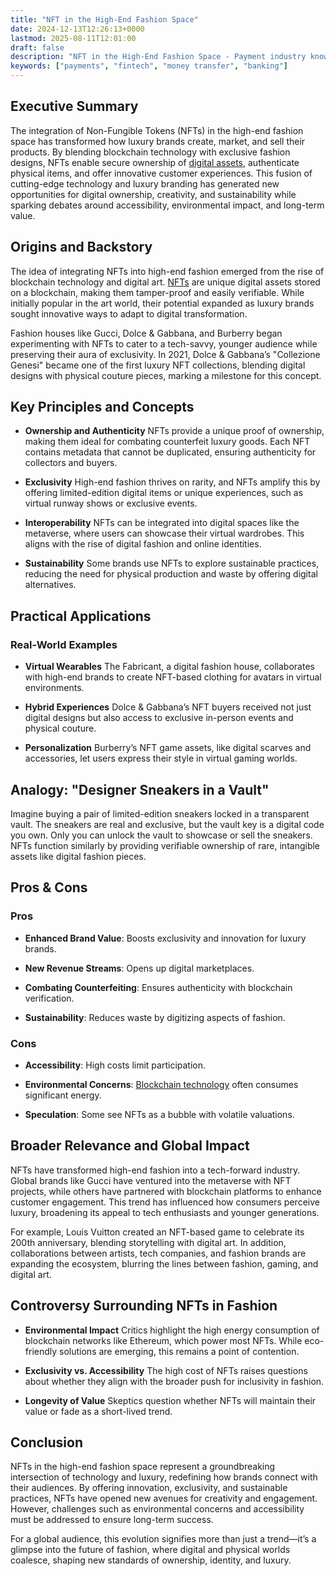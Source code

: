```yaml
---
title: "NFT in the High-End Fashion Space"
date: 2024-12-13T12:26:13+0000
lastmod: 2025-08-11T12:01:00
draft: false
description: "NFT in the High-End Fashion Space - Payment industry knowledge and insights"
keywords: ["payments", "fintech", "money transfer", "banking"]
---
```


## Executive Summary

The integration of Non-Fungible Tokens (NFTs) in the high-end fashion space has transformed how luxury brands create, market, and sell their products. By blending blockchain technology with exclusive fashion designs, NFTs enable secure ownership of [digital assets](https://faisalkhanllc.xyz/resources/payments-wiki/d/digital-assets/), authenticate physical items, and offer innovative customer experiences. This fusion of cutting-edge technology and luxury branding has generated new opportunities for digital ownership, creativity, and sustainability while sparking debates around accessibility, environmental impact, and long-term value.

## Origins and Backstory

The idea of integrating NFTs into high-end fashion emerged from the rise of blockchain technology and digital art. [NFTs](https://faisalkhanllc.xyz/resources/payments-wiki/n/nft-non-fungible-tokens/) are unique digital assets stored on a blockchain, making them tamper-proof and easily verifiable. While initially popular in the art world, their potential expanded as luxury brands sought innovative ways to adapt to digital transformation.

Fashion houses like Gucci, Dolce & Gabbana, and Burberry began experimenting with NFTs to cater to a tech-savvy, younger audience while preserving their aura of exclusivity. In 2021, Dolce & Gabbana’s "Collezione Genesi" became one of the first luxury NFT collections, blending digital designs with physical couture pieces, marking a milestone for this concept.

## Key Principles and Concepts

- **Ownership and Authenticity** NFTs provide a unique proof of ownership, making them ideal for combating counterfeit luxury goods. Each NFT contains metadata that cannot be duplicated, ensuring authenticity for collectors and buyers.

- **Exclusivity** High-end fashion thrives on rarity, and NFTs amplify this by offering limited-edition digital items or unique experiences, such as virtual runway shows or exclusive events.

- **Interoperability** NFTs can be integrated into digital spaces like the metaverse, where users can showcase their virtual wardrobes. This aligns with the rise of digital fashion and online identities.

- **Sustainability** Some brands use NFTs to explore sustainable practices, reducing the need for physical production and waste by offering digital alternatives.

## Practical Applications

### Real-World Examples

- **Virtual Wearables** The Fabricant, a digital fashion house, collaborates with high-end brands to create NFT-based clothing for avatars in virtual environments.

- **Hybrid Experiences** Dolce & Gabbana’s NFT buyers received not just digital designs but also access to exclusive in-person events and physical couture.

- **Personalization** Burberry’s NFT game assets, like digital scarves and accessories, let users express their style in virtual gaming worlds.

## Analogy: "Designer Sneakers in a Vault"

Imagine buying a pair of limited-edition sneakers locked in a transparent vault. The sneakers are real and exclusive, but the vault key is a digital code you own. Only you can unlock the vault to showcase or sell the sneakers. NFTs function similarly by providing verifiable ownership of rare, intangible assets like digital fashion pieces.

## Pros & Cons

### Pros

- **Enhanced Brand Value**: Boosts exclusivity and innovation for luxury brands.

- **New Revenue Streams**: Opens up digital marketplaces.

- **Combating Counterfeiting**: Ensures authenticity with blockchain verification.

- **Sustainability**: Reduces waste by digitizing aspects of fashion.

### Cons

- **Accessibility**: High costs limit participation.

- **Environmental Concerns**: [Blockchain technology](https://faisalkhanllc.xyz/resources/payments-wiki/b/blockchain/blockchain-technology/) often consumes significant energy.

- **Speculation**: Some see NFTs as a bubble with volatile valuations.

## Broader Relevance and Global Impact

NFTs have transformed high-end fashion into a tech-forward industry. Global brands like Gucci have ventured into the metaverse with NFT projects, while others have partnered with blockchain platforms to enhance customer engagement. This trend has influenced how consumers perceive luxury, broadening its appeal to tech enthusiasts and younger generations.

For example, Louis Vuitton created an NFT-based game to celebrate its 200th anniversary, blending storytelling with digital art. In addition, collaborations between artists, tech companies, and fashion brands are expanding the ecosystem, blurring the lines between fashion, gaming, and digital art.

## Controversy Surrounding NFTs in Fashion

- **Environmental Impact** Critics highlight the high energy consumption of blockchain networks like Ethereum, which power most NFTs. While eco-friendly solutions are emerging, this remains a point of contention.

- **Exclusivity vs. Accessibility** The high cost of NFTs raises questions about whether they align with the broader push for inclusivity in fashion.

- **Longevity of Value** Skeptics question whether NFTs will maintain their value or fade as a short-lived trend.

## Conclusion

NFTs in the high-end fashion space represent a groundbreaking intersection of technology and luxury, redefining how brands connect with their audiences. By offering innovation, exclusivity, and sustainable practices, NFTs have opened new avenues for creativity and engagement. However, challenges such as environmental concerns and accessibility must be addressed to ensure long-term success.

For a global audience, this evolution signifies more than just a trend—it’s a glimpse into the future of fashion, where digital and physical worlds coalesce, shaping new standards of ownership, identity, and luxury.